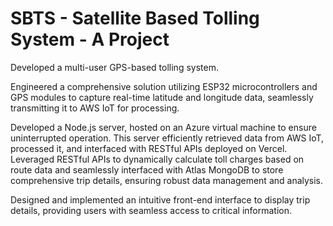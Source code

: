 # SBTS - Satellite Based Tolling System - A Project 
Developed a multi-user GPS-based tolling system.

Engineered a comprehensive solution utilizing ESP32 microcontrollers and GPS modules to capture real-time latitude and longitude data, seamlessly transmitting it to AWS IoT for processing.

Developed a Node.js server, hosted on an Azure virtual machine to ensure uninterrupted operation. This server efficiently retrieved data from AWS IoT, processed it, and interfaced with RESTful APIs deployed on Vercel. Leveraged RESTful APIs to dynamically calculate toll charges based on route data and seamlessly interfaced with Atlas MongoDB to store comprehensive trip details, ensuring robust data management and analysis.

Designed and implemented an intuitive front-end interface to display trip details, providing users with seamless access to critical information.
